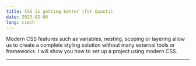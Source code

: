 ```yaml
---
title: CSS is getting better (for Quanti)
date: 2025-02-06
lang: czech
---
```


Modern CSS features such as variables, nesting, scoping or layering allow us to
create a complete styling solution without many external tools or frameworks. I
will show you how to set up a project using modern CSS.

---
